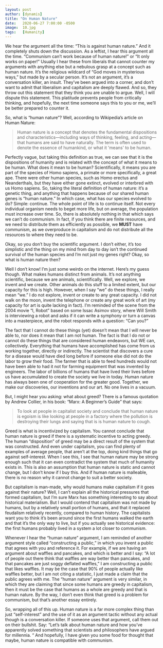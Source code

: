 ```yaml
---
layout: post
author: [dynamis]
title: "On Human Nature"
date:   2020-06-27 7:00:00 -0500
image:  10.jpg
tags:   [Humanity]
---
```

We hear the argument all the time: “This is against human nature.” And it completely shuts down the discussion. As a leftist, I hear this argument all the time. “Communism can’t work because of human nature!” or “It only works on paper!” Usually I hear these from liberals that cannot counter my arguments with anything else but a nebulous grasp at a concept such as human nature. It’s the religious wildcard of “God moves in mysterious ways,” but made by a secular person. It’s not an argument, it’s a conversation killer, an insult. They’ve been argued into a corner, and don’t want to admit that liberalism and capitalism are deeply flawed. And so, they throw out this statement that they think you are unable to argue. Well, I will dispute this statement. This platitude prevents people from critically thinking, and hopefully, the next time someone says this to you or me, we’ll be better prepared to counter it.

So, what is “human nature”?  Well, according to Wikipedia’s article on Human Nature:
>Human nature is a concept that denotes the fundamental dispositions and characteristics—including ways of thinking, feeling, and acting—that humans are said to have naturally. The term is often used to denote the essence of humankind, or what it 'means' to be human.

Perfectly vague, but taking this definition as true, we can see that it is the dispositions of humanity and is related with the concept of what it means to be human. What does it mean to be human? Scientifically, it means you are part of the species of Homo sapiens, a primate or more specifically, a great ape. There were other human species, such as Homo erectus and Neanderthals, but they have either gone extinct, evolved or interbred with us Homo sapiens. So, taking the literal definition of human nature: it’s a genetic thing, and anything that happens because of our shared human genes is “human nature.” In which case, what has our species evolved to do? Simple: continue. The whole point of life is to continue itself. Not every individual organism needs to beget more life, but on average, the population must increase over time. So, there is absolutely nothing in that which says we can’t do communism. In fact, if you think there are finite resources, and we need to distribute them as efficiently as possible, we **MUST** have communism, as we overproduce in capitalism and do not distribute all the resources to where they need to be.

Okay, so you don’t buy the scientific argument. I don’t either, it’s too simplistic and the thing on my mind from day to day isn’t the continued survival of the human species and I’m not just my genes right? Okay, so what is human nature then?

Well I don’t know! I’m just some weirdo on the internet. Here’s my guess though. What makes humans distinct from animals. It’s not anything scientific, because we are animals, scientifically. Well, we explore, we invent and we create. Other animals do this stuff to a limited extent, but our capacity for this is high. However, when I say “we” do these things, I really mean “we.” I do not explore, invent or create to any great capacity. I did not walk on the moon, invent the telephone or create any great work of art (my capacity for art is quite lacking in fact). I’m reminded of the scene from the 2004 movie “I, Robot” based on some Issac Asimov story, where Will Smith is interviewing a robot and asks if it can write a symphony or turn a canvas into a masterpiece, and the robot responds with a question: “Can you?”

The fact that I cannot do these things (yet) doesn’t mean that I will never be able to, nor does it mean that I am not human. The fact is that I do not or cannot do these things that are considered human endeavors, but WE can, collectively. Everything that humans have accomplished has come from us working together, directly or indirectly. The scientist that discovers a cure for a disease would have died long before if someone else did not do the labor to grow their food. The farmer that is able to feed hundreds would not have been able to had it not for farming equipment that was invented by engineers. The labor of billions of humans that have lived their lives before us have accumulated to create the society we live in today. Human nature has always been one of cooperation for the greater good. Together, we make our discoveries, our inventions and our art. No one lives in a vacuum.

But, I might hear you asking: what about greed? There is a famous quotation by Andrew Collier, in his book: “Marx: A Beginner’s Guide” that says:
>To look at people in capitalist society and conclude that human nature is egoism is like looking at people in a factory where the pollution is destroying their lungs and saying that is is human nature to cough.

Greed is what is incentivized by capitalism. You cannot conclude that human nature is greed if there is a systematic incentive to acting greedy. The human “disposition” of greed may be a direct result of the system that was constructed. And even under capitalism, you can find plenty of examples of average people, that aren’t at the top, doing kind things that go against self-interest. When I see this, I see that human nature may be strong enough such that it can even contradict the system that much of humanity exists in. This is also an assumption that human nature is static and cannot change, but I don’t know if I buy this. And if human nature is malleable, there is no reason why it cannot change to suit a better society.

But capitalism is man-made, why would humans make capitalism if it goes against their nature? Well, I can’t explain all the historical pressures that formed capitalism, but I’m sure Marx has something interesting to say about historical materialism. But I would contend that capitalism was not made by humans, but by a relatively small portion of humans, and that it replaced feudalism relatively recently, compared to human history. The capitalists want you to think it’s been around since the first humans walked the earth and that it’s the only way to live, but if you actually see historical evidence: the first humans probably lived in a system a lot closer to communism.

Whenever I hear the “human nature” argument, I am reminded of another argument style called “constructing a public,” in which you invent a public that agrees with you and reference it. For example, if we are having an argument about waffles and pancakes, and which is better and I say: “A lot of people out there think that waffles are way better than pancakes, and that pancakes are just soggy deflated waffles,” I am constructing a public that likes waffles. It may be the case that 90% of people actually like waffles better, but I am not citing a statistic, I just made a claim that the public agrees with me. The “human nature” argument is very similar, in which they are claiming that since some humans are greedy in capitalism, then it must be the case that humans as a whole are greedy and that is human nature. By the way, I don’t even think that greed is a problem for communism, but that’s another essay entirely.

So, wrapping all of this up. Human nature is a far more complex thing than just “self-interest” and the use of it as an argument tactic without any actual though is a conversation killer. If someone uses that argument, call them out on their bullshit. Say: “Let’s talk about human nature and how you’ve apparently solved something that scientists and philosophers have argued for millennia. “ And hopefully, I have given you some food for thought that maybe, human nature is compatible with communism.
